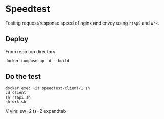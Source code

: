 # Speedtest

Testing request/response speed of nginx and envoy using `rtapi` and `wrk`.

## Deploy

From repo top directory

```
docker compose up -d --build
```

## Do the test

```
docker exec -it speedtest-client-1 sh
cd client
sh rtapi.sh
sh wrk.sh
```

// vim: sw=2 ts=2 expandtab
